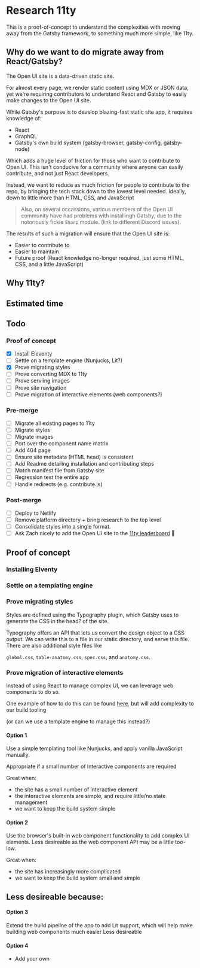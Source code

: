 # Research 11ty

This is a proof-of-concept to understand the complexities with moving away from the Gatsby framework, to something much more simple, like 11ty.

## Why do we want to do migrate away from React/Gatsby?
The Open UI site is a data-driven static site. 

For almost every page, we render static content using MDX or JSON data, yet we're requiring contributors to understand React and Gatsby to easily make changes to the Open UI site. 

While Gatsby's purpose is to develop blazing-fast static site app, it requires knowledge of:

- React
- GraphQL
- Gatsby's own build system (gatsby-browser, gatsby-config, gatsby-node)

Which adds a huge level of friction for those who want to contribute to Open UI. This isn't conducive for a community where anyone can easily contribute, and not just React developers.

Instead, we want to reduce as much friction for people to contribute to the repo, by bringing the tech stack down to the lowest level needed. Ideally, down to little more than HTML, CSS, and JavaScript


> Also, on several occassions, various members of the Open UI community have had problems with installingh Gatsby, due to the notoriously fickle `Sharp` module.
(link to different Discord issues).

The results of such a migration will ensure that the Open UI site is:
- Easier to contribute to
- Easier to maintain
- Future proof (React knowledge no-longer required, just some HTML, CSS, and a little JavaScript)

## Why 11ty?



## Estimated time


## Todo

### Proof of concept
- [x] Install Eleventy
- [ ] Settle on a template engine (Nunjucks, Lit?)
- [x] Prove migrating styles
- [ ] Prove converting MDX to 11ty
- [ ] Prove serviing images
- [ ] Prove site navigation
- [ ] Prove migration of interactive elements (web components?)

### Pre-merge
- [ ] Migrate all existing pages to 11ty
- [ ] Migrate styles
- [ ] Migrate images
- [ ] Port over the component name matrix
- [ ] Add 404 page
- [ ] Ensure site metadata (HTML head) is consistent
- [ ] Add Readme detailing installation and contributing steps
- [ ] Match manifest file from Gatsby site
- [ ] Regression test the entire app
- [ ] Handle redirects (e.g. contribute.js)

### Post-merge
- [ ] Deploy to Netlify
- [ ] Remove platform directory + bring research to the top level
- [ ] Consolidate styles into a single format.
- [ ] Ask Zach nicely to add the Open UI site to the [11ty leaderboard](https://www.11ty.dev/speedlify/) 🥺

## Proof of concept

### Installing Elventy

### Settle on a templating engine

### Prove migrating styles
Styles are defined using the Typography plugin, which Gatsby uses to generate the CSS in the head? of the site.

Typography offers an API that lets us convert the design object to a CSS output. We can write this to a file in our static directory, and serve this file. There are also additional style files like

`global.css`, `table-anatomy.css`, `spec.css`, and `anatomy.css`. 

### Prove migration of interactive elements
Instead of using React to manage complex UI, we can leverage web components to do so. 
 
One example of how to do this can be found [here](https://griffa.dev/posts/using-web-components-with-11ty/), but will add complexity to our build tooling

(or can we use a template engine to manage this instead?)

#### Option 1
Use a simple templating tool like Nunjucks, and apply vanilla JavaScript manually.

Appropriate if a small number of interactive components are required

Great when: 
- the site has a small number of interactive element
- the interactive elements are simple, and require little/no state management
- we want to keep the build system simple

#### Option 2
Use the browser's built-in web component functionality to add complex UI elements.
Less desireable as the web component API may be a little too-low.

Great when:
- the site has increasingly more complicated
- we want to keep the build system small and simple

Less desireable because:
- 

#### Option 3
Extend the build pipeline of the app to add Lit support, which will help make building web components much easier
Less desireable

#### Option 4
- Add your own 
